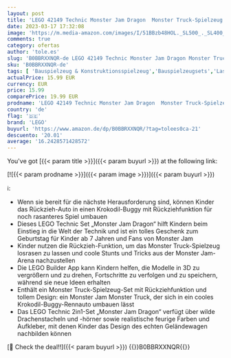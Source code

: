 ```yaml
---
layout: post
title: 'LEGO 42149 Technic Monster Jam Dragon  Monster Truck-Spielzeug für Jungen und Mädchen  2in1-Rennwagen für Offroad-Stunts und als Geschenk für Kinder'
date: 2023-03-17 17:32:08
image: 'https://m.media-amazon.com/images/I/51BBzb48HOL._SL500_._SL400_.jpg'
comments: true
category: ofertas
author: 'tole.es'
slug: 'B0BBRXXNQR-de LEGO 42149 Technic Monster Jam Dragon Monster Truck-...'
sku: 'B0BBRXXNQR-de'
tags: [ 'Bauspielzeug & Konstruktionsspielzeug','Bauspielzeugsets','Lastwagen für Kinder','Spielfahrzeuge','Spielzeug','lego','🇩🇪', ]
actualPrice: 15.99 EUR
currency: EUR
price: 15.99
comparePrice: 19.99 EUR
prodname: 'LEGO 42149 Technic Monster Jam Dragon  Monster Truck-Spielzeug für Jungen und Mädchen  2in1-Rennwagen für Offroad-Stunts und als Geschenk für Kinder'
country: 'de'
flag: '🇩🇪'
brand: 'LEGO'
buyurl: 'https://www.amazon.de/dp/B0BBRXXNQR/?tag=tolees0ca-21'
descuento: '20.01'
average: '16.2428571428572'
---
```


You've got [{{< param title >}}]({{< param buyurl >}}) at the following link:

[![{{< param prodname >}}]({{< param image >}})]({{< param buyurl >}})

ℹ️:

- Wenn sie bereit für die nächste Herausforderung sind, können Kinder das Rückzieh-Auto in einen Krokodil-Buggy mit Rückziehfunktion für noch rasanteres Spiel umbauen
- Dieses LEGO Technic Set „Monster Jam Dragon“ hilft Kindern beim Einstieg in die Welt der Technik und ist ein tolles Geschenk zum Geburtstag für Kinder ab 7 Jahren und Fans von Monster Jam
- Kinder nutzen die Rückzieh-Funktion, um das Monster Truck-Spielzeug losrasen zu lassen und coole Stunts und Tricks aus der Monster Jam-Arena nachzustellen
- Die LEGO Builder App kann Kindern helfen, die Modelle in 3D zu vergrößern und zu drehen, Fortschritte zu verfolgen und zu speichern, während sie neue Ideen erhalten
- Enthält ein Monster Truck-Spielzeug-Set mit Rückziehfunktion und tollem Design: ein Monster Jam Monster Truck, der sich in ein cooles Krokodil-Buggy-Rennauto umbauen lässt
- Das LEGO Technic 2in1-Set „Monster Jam Dragon“ verfügt über wilde Drachenstacheln und -hörner sowie realistische feurige Farben und Aufkleber, mit denen Kinder das Design des echten Geländewagen nachbilden können

[🛒 Check the deal!!]({{< param buyurl >}})
{{<world>}}B0BBRXXNQR{{</world>}}
